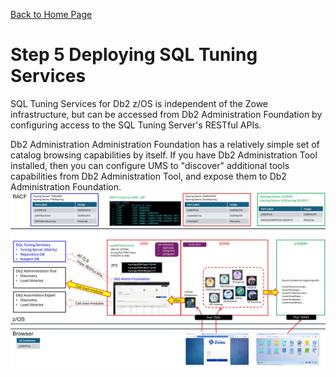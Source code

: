 [Back to Home Page](https://github.com/zeditor01/zowe_db2_tools/tree/main)

# Step 5 Deploying SQL Tuning Services

SQL Tuning Services for Db2 z/OS is independent of the Zowe infrastructure, but can be accessed from Db2 Administration Foundation by configuring access to the SQL Tuning Server's RESTful APIs.

Db2 Administration Administration Foundation has a relatively simple set of catalog browsing capabilities by itself. If you have Db2 Administration Tool installed, then you can configure UMS to "discover" additional tools capabilities from Db2 Administration Tool, and expose them to Db2 Administration Foundation.
![stage3a](/images/zowe_adm.jpg)
